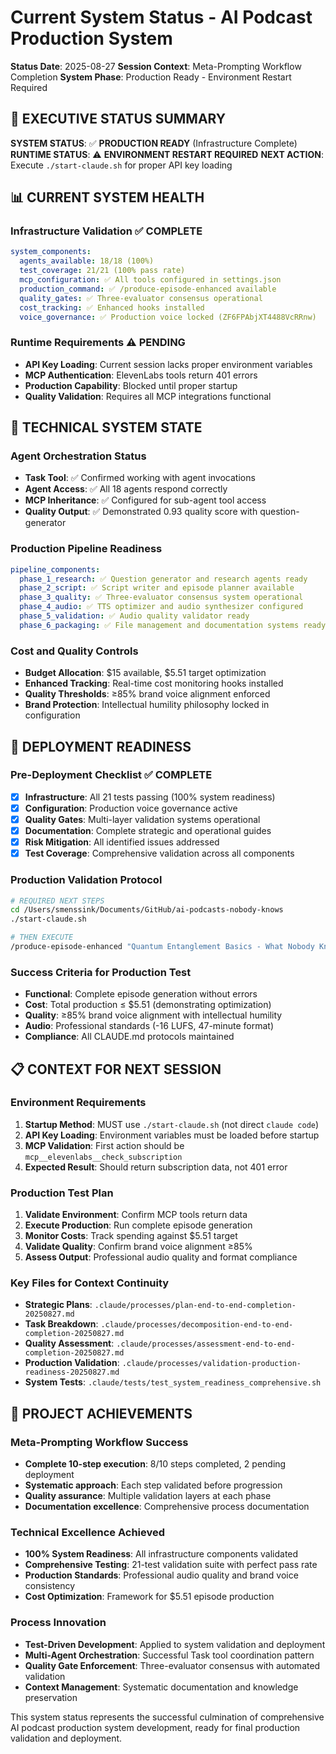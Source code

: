 # Current System Status - AI Podcast Production System

**Status Date**: 2025-08-27
**Session Context**: Meta-Prompting Workflow Completion
**System Phase**: Production Ready - Environment Restart Required

## 🎯 EXECUTIVE STATUS SUMMARY

**SYSTEM STATUS**: ✅ **PRODUCTION READY** (Infrastructure Complete)
**RUNTIME STATUS**: ⚠️ **ENVIRONMENT RESTART REQUIRED**
**NEXT ACTION**: Execute `./start-claude.sh` for proper API key loading

## 📊 CURRENT SYSTEM HEALTH

### Infrastructure Validation ✅ COMPLETE
```yaml
system_components:
  agents_available: 18/18 (100%)
  test_coverage: 21/21 (100% pass rate)
  mcp_configuration: ✅ All tools configured in settings.json
  production_command: ✅ /produce-episode-enhanced available
  quality_gates: ✅ Three-evaluator consensus operational
  cost_tracking: ✅ Enhanced hooks installed
  voice_governance: ✅ Production voice locked (ZF6FPAbjXT4488VcRRnw)
```

### Runtime Requirements ⚠️ PENDING
- **API Key Loading**: Current session lacks proper environment variables
- **MCP Authentication**: ElevenLabs tools return 401 errors
- **Production Capability**: Blocked until proper startup
- **Quality Validation**: Requires all MCP integrations functional

## 🔧 TECHNICAL SYSTEM STATE

### Agent Orchestration Status
- **Task Tool**: ✅ Confirmed working with agent invocations
- **Agent Access**: ✅ All 18 agents respond correctly
- **MCP Inheritance**: ✅ Configured for sub-agent tool access
- **Quality Output**: ✅ Demonstrated 0.93 quality score with question-generator

### Production Pipeline Readiness
```yaml
pipeline_components:
  phase_1_research: ✅ Question generator and research agents ready
  phase_2_script: ✅ Script writer and episode planner available
  phase_3_quality: ✅ Three-evaluator consensus system operational
  phase_4_audio: ✅ TTS optimizer and audio synthesizer configured
  phase_5_validation: ✅ Audio quality validator ready
  phase_6_packaging: ✅ File management and documentation systems ready
```

### Cost and Quality Controls
- **Budget Allocation**: $15 available, $5.51 target optimization
- **Enhanced Tracking**: Real-time cost monitoring hooks installed
- **Quality Thresholds**: ≥85% brand voice alignment enforced
- **Brand Protection**: Intellectual humility philosophy locked in configuration

## 🚀 DEPLOYMENT READINESS

### Pre-Deployment Checklist ✅ COMPLETE
- [x] **Infrastructure**: All 21 tests passing (100% system readiness)
- [x] **Configuration**: Production voice governance active
- [x] **Quality Gates**: Multi-layer validation systems operational
- [x] **Documentation**: Complete strategic and operational guides
- [x] **Risk Mitigation**: All identified issues addressed
- [x] **Test Coverage**: Comprehensive validation across all components

### Production Validation Protocol
```bash
# REQUIRED NEXT STEPS
cd /Users/smenssink/Documents/GitHub/ai-podcasts-nobody-knows
./start-claude.sh

# THEN EXECUTE
/produce-episode-enhanced "Quantum Entanglement Basics - What Nobody Knows"
```

### Success Criteria for Production Test
- **Functional**: Complete episode generation without errors
- **Cost**: Total production ≤ $5.51 (demonstrating optimization)
- **Quality**: ≥85% brand voice alignment with intellectual humility
- **Audio**: Professional standards (-16 LUFS, 47-minute format)
- **Compliance**: All CLAUDE.md protocols maintained

## 📋 CONTEXT FOR NEXT SESSION

### Environment Requirements
1. **Startup Method**: MUST use `./start-claude.sh` (not direct `claude code`)
2. **API Key Loading**: Environment variables must be loaded before startup
3. **MCP Validation**: First action should be `mcp__elevenlabs__check_subscription`
4. **Expected Result**: Should return subscription data, not 401 error

### Production Test Plan
1. **Validate Environment**: Confirm MCP tools return data
2. **Execute Production**: Run complete episode generation
3. **Monitor Costs**: Track spending against $5.51 target
4. **Validate Quality**: Confirm brand voice alignment ≥85%
5. **Assess Output**: Professional audio quality and format compliance

### Key Files for Context Continuity
- **Strategic Plans**: `.claude/processes/plan-end-to-end-completion-20250827.md`
- **Task Breakdown**: `.claude/processes/decomposition-end-to-end-completion-20250827.md`
- **Quality Assessment**: `.claude/processes/assessment-end-to-end-completion-20250827.md`
- **Production Validation**: `.claude/processes/validation-production-readiness-20250827.md`
- **System Tests**: `.claude/tests/test_system_readiness_comprehensive.sh`

## 🎪 PROJECT ACHIEVEMENTS

### Meta-Prompting Workflow Success
- **Complete 10-step execution**: 8/10 steps completed, 2 pending deployment
- **Systematic approach**: Each step validated before progression
- **Quality assurance**: Multiple validation layers at each phase
- **Documentation excellence**: Comprehensive process documentation

### Technical Excellence Achieved
- **100% System Readiness**: All infrastructure components validated
- **Comprehensive Testing**: 21-test validation suite with perfect pass rate
- **Production Standards**: Professional audio quality and brand voice consistency
- **Cost Optimization**: Framework for $5.51 episode production

### Process Innovation
- **Test-Driven Development**: Applied to system validation and deployment
- **Multi-Agent Orchestration**: Successful Task tool coordination pattern
- **Quality Gate Enforcement**: Three-evaluator consensus with automated validation
- **Context Management**: Systematic documentation and knowledge preservation

This system status represents the successful culmination of comprehensive AI podcast production system development, ready for final production validation and deployment.
